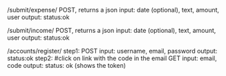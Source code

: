 /submit/expense/
  POST, returns a json
  input: date (optional), text, amount, user
  output: status:ok

/submit/income/
  POST, returns a json
  input: date (optional), text, amount, user
  output: status:ok

/accounts/register/
  step1:
    POST
    input: username, email, password
    output: status:ok
  step2: #click on link with the code in the email
    GET
    input: email, code
    output: status: ok (shows the token)
